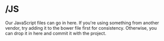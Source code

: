 # /JS
Our JavaScript files can go in here. If you're using something from another vendor, try adding it to the bower file first for consistency. Otherwise, you can drop it in here and commit it with the project.